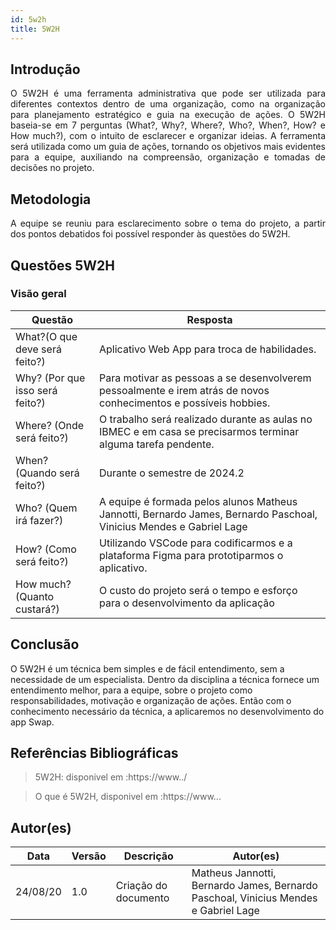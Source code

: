 ```yaml
---
id: 5w2h
title: 5W2H
---
```


## Introdução

<p align = "justify">
    O 5W2H é uma ferramenta administrativa  que pode ser utilizada para diferentes contextos dentro de uma organização, como na organização para planejamento estratégico e guia na execução de ações. O 5W2H baseia-se em 7 perguntas (What?, Why?, Where?, Who?, When?, How? e How much?), com o intuito de esclarecer e organizar ideias. A ferramenta será utilizada como um guia de ações, tornando os objetivos mais evidentes para a equipe, auxiliando na compreensão, organização e tomadas de decisões no projeto.
</p>

## Metodologia

<p align = "justify">
    A equipe se reuniu para esclarecimento sobre o tema do projeto, a partir dos pontos debatidos foi possível responder às questões do 5W2H.
</p>


## Questões 5W2H

### Visão geral

|Questão|Resposta|
|-------|--------|
|What?(O que deve será feito?)|Aplicativo Web App para troca de habilidades.|
|Why? (Por que isso será feito?)|Para motivar as pessoas a se desenvolverem pessoalmente e irem atrás de novos conhecimentos e possíveis hobbies.|
|Where? (Onde será feito?)|O trabalho será realizado durante as aulas no IBMEC e em casa se precisarmos terminar alguma tarefa pendente.|
|When? (Quando será feito?)|Durante o semestre de 2024.2|
|Who? (Quem irá fazer?)|A equipe é formada pelos alunos Matheus Jannotti, Bernardo James, Bernardo Paschoal, Vinicius Mendes e Gabriel Lage|
|How? (Como será feito?)|Utilizando VSCode para codificarmos e a plataforma Figma para prototiparmos o aplicativo.|
|How much? (Quanto custará?)|O custo do projeto será o tempo e esforço para o desenvolvimento da aplicação|

## Conclusão

O 5W2H é um técnica bem simples e de fácil entendimento, sem a necessidade de um especialista. Dentro da disciplina a técnica fornece um entendimento melhor, para a equipe, sobre o projeto como responsabilidades, motivação e organização de ações. Então com o conhecimento necessário da técnica, a aplicaremos no desenvolvimento do app Swap.   
 
 
## Referências Bibliográficas
> 5W2H: disponivel em :https://www../

> O que é 5W2H, disponivel em :https://www...

## Autor(es)
| Data | Versão | Descrição | Autor(es) |
| -- | -- | -- | -- |
| 24/08/20 | 1.0 | Criação do documento | Matheus Jannotti, Bernardo James, Bernardo Paschoal, Vinicius Mendes e Gabriel Lage | 
